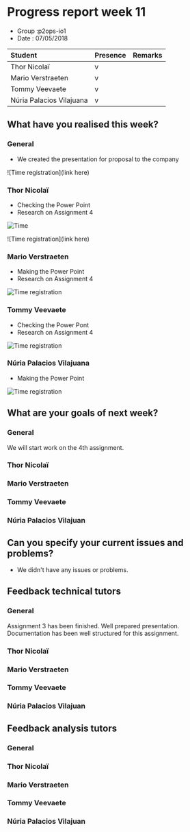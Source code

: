 # Progress report week 11

* Group :p2ops-io1
* Date  : 07/05/2018

| Student  | Presence | Remarks |
| :---     | :---     | :---    |
| Thor Nicolaï |  v       |         |
| Mario Verstraeten |  v       |         |
| Tommy Veevaete |  v       |         |
| Núria Palacios Vilajuana |   v      |         |

## What have you realised this week?

### General
* We created the presentation for proposal to the company


![Time registration](link here)
### Thor Nicolaï

* Checking the Power Point
* Research on Assignment 4


![Time](https://i.imgur.com/CFu3FPx.png)

![Time registration](link here)
### Mario Verstraeten

* Making the Power Point
* Research on Assignment 4

![Time registration](https://i.imgur.com/cs0tVpw.png)

### Tommy Veevaete

* Checking the Power Pont
* Research on Assignment 4

![Time registration](https://i.imgur.com/TzpBzqX.png)

### Núria Palacios Vilajuana

* Making the Power Point

![Time registration](https://i.imgur.com/rpmzunJ.png)

## What are your goals of next week?


### General

We will start work on the 4th assignment.

### Thor Nicolaï
### Mario Verstraeten
### Tommy Veevaete
### Núria Palacios Vilajuan

## Can you specify your current issues and problems?


* We didn't have any issues or problems.

## Feedback technical tutors

### General

Assignment 3 has been finished.
Well prepared presentation.
Documentation has been well structured for this assignment.



### Thor Nicolaï
### Mario Verstraeten
### Tommy Veevaete
### Núria Palacios Vilajuan

## Feedback analysis tutors

### General

### Thor Nicolaï
### Mario Verstraeten
### Tommy Veevaete
### Núria Palacios Vilajuan
